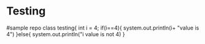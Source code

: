 # Testing
#sample repo
class testing{
int i = 4;
if(i==4){
system.out.println(i+ "value is 4")
}else{
system.out.println("i value is not 4)
}
